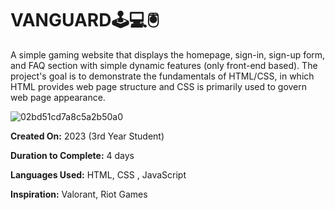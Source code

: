 <h1>VANGUARD🕹️💻🖲️</h1>

A simple gaming website that displays the homepage, sign-in, sign-up form, and FAQ section with simple dynamic features (only front-end based). The project's goal is to demonstrate the fundamentals of HTML/CSS, in which HTML provides web page structure and CSS is primarily used to govern web page appearance. 

![02bd51cd7a8c5a2b50a0](https://github.com/silverxz704/vanguard/assets/94590146/14591568-6e6c-4dd5-b84b-7fc1ec50af11)

**Created On:** 2023 (3rd Year Student)

**Duration to Complete:** 4 days

**Languages Used:** HTML, CSS , JavaScript

**Inspiration:** Valorant, Riot Games
